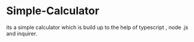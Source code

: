 # Simple-Calculator
its a simple calculator which is build up to the help of typescript , node .js and inquirer.
